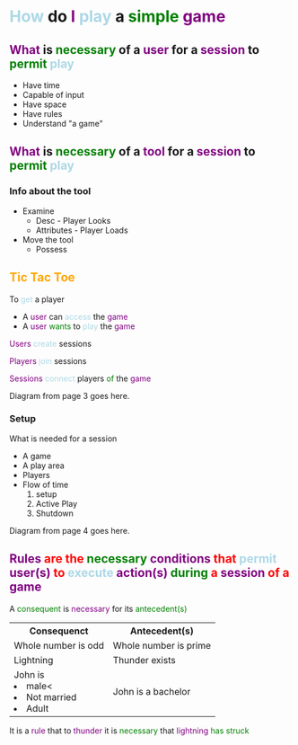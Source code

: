 # <span style="color:lightblue">How</span> do <span style="color:purple">I</span> <span style="color:lightblue">play</span> a <span style="color:green">simple</span> <span style="color:purple">game</span>
## <span style="color:purple">What</span> is <span style="color:green">necessary</span> of a <span style="color:purple">user</span> for a <span style="color:purple">session</span> to <span style="color:green">permit</span> <span style="color:lightblue">play</span>  
- Have time
- Capable of input
- Have space
- Have rules
- Understand "a game"
## <span style="color:purple">What</span> is <span style="color:green">necessary</span> of a <span style="color:purple">tool</span> for a <span style="color:purple">session</span> to <span style="color:green">permit</span> <span style="color:lightblue">play</span>  
### Info about the tool
- Examine
  - Desc - Player Looks
  - Attributes - Player Loads
- Move the tool
  - Possess
## <span style="color:orange">Tic Tac Toe</span>
To <span style="color:lightblue">get</span> a player
- A <span style="color:purple">user</span> can <span style="color:lightblue">access</span> the <span style="color:purple">game</span>
- A <span style="color:purple">user</span> <span style="color:green">wants</span> to <span style="color:lightblue">play</span> the <span style="color:purple">game</span>

<span style="color:purple">Users</span> <span style="color:lightblue">create</span> <span style="color:sessions">sessions</span>

<span style="color:purple">Players</span> <span style="color:lightblue">join</span> <span style="color:sessions">sessions</span>

<span style="color:purple">Sessions</span> <span style="color:lightblue">connect</span> <span style="color:sessions">players</span> <span style="color:green">of</span> the <span style="color:purple">game</span>

Diagram from page 3 goes here.

### Setup 
What is needed for a session
- A game
- A play area
- Players
- Flow of time
  1) setup
  2) Active Play
  3) Shutdown

Diagram from page 4 goes here.

## <span style="color:red"><span style="color:purple">Rules</span> are the <span style="color:green">necessary</span> <span style="color:purple">conditions</span> that <span style="color:lightblue">permit</span> <span style="color:purple">user(s)</span> to <span style="color:lightblue">execute</span> <span style="color:purple">action(s)</span> <span style="color:green">during</span> a <span style="color:purple">session</span> of a <span style="color:purple">game</span></span>
A <span style="color:green">consequent</span> is <span style="color:purple">necessary</span> for its <span style="color:green">antecedent(s)</span>

<table>
    <tr>
        <th>Consequenct</th>
        <th>Antecedent(s)
    <tr>
        <td>Whole number is odd</td>
        <td>Whole number is prime</td>
    </tr>
    <tr>
        <td>Lightning</td>
        <td>Thunder exists</td>
    </tr>
    <tr>
        <td>John is 
        <list>
        <li>male<
        <li>Not married
        <li>Adult
        </list>
        </td>
        <td>John is a bachelor</td>
    </tr>
</table>

It is a <span style="color:purple">rule</span> that to <span style="color:purple">thunder</span> it is <span style="color:green">necessary</span> that <span style="color:purple">lightning</span> <span style="color:green">has struck</span>